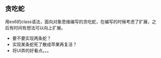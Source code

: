 ## 贪吃蛇

用es6的class语法，面向对象思维编写的贪吃蛇，在编写的时候考虑了扩展，之后有时间有想法可以向上扩展。

* 要不要实现两条蛇？
* 实现某条蛇死了散成苹果再复活？
* 将UI弄的好看点。。。